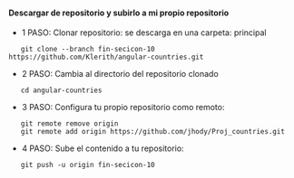 
#### Descargar de repositorio y subirlo a mi propio repositorio
- 1 PASO: Clonar repositorio: se descarga en una carpeta: principal

 ```
    git clone --branch fin-secicon-10 https://github.com/Klerith/angular-countries.git
 ```

- 2 PASO: Cambia al directorio del repositorio clonado
 ```
    cd angular-countries
 ```
- 3 PASO: Configura tu propio repositorio como remoto:
 ```
    git remote remove origin
    git remote add origin https://github.com/jhody/Proj_countries.git
 ```
- 4 PASO: Sube el contenido a tu repositorio:
 ```
    git push -u origin fin-secicon-10
 ```

